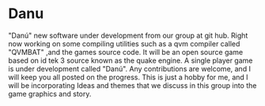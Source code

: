 Danu
====

"Danú" new software under development from our group at git hub.
Right now working on some compiling utilities such as a qvm compiler called "QVMBAT"
,and the games source code. It will be an open source game based on id tek 3 source known as the quake engine.
A single player game is under development called "Danú". 
Any contributions are welcome, and I will keep you all posted on the progress. This is just a hobby for me, 
and I will be incorporating Ideas and themes that we discuss in this group into the game graphics and story. 
